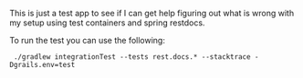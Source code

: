 
This is just a test app to see if I can get help figuring out what is wrong with my setup using
test containers and spring restdocs.

To run the test you can use the following:

```
 ./gradlew integrationTest --tests rest.docs.* --stacktrace -Dgrails.env=test

```